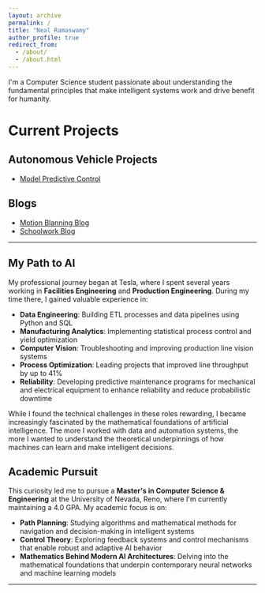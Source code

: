 ```yaml
---
layout: archive
permalink: /
title: "Neal Ramaswamy"
author_profile: true
redirect_from: 
  - /about/
  - /about.html
---
```


I'm a Computer Science student passionate about understanding the fundamental principles that make intelligent systems work and drive benefit for humanity.


# Current Projects

## Autonomous Vehicle Projects
- [Model Predictive Control](/posts/2025/09/mpc-demo)

## Blogs
- [Motion Blanning Blog](/motion-planning/)
- [Schoolwork Blog](/schoolwork/)



------------------------------------------------------

## My Path to AI

My professional journey began at Tesla, where I spent several years working in **Facilities Engineering** and **Production Engineering**. During my time there, I gained valuable experience in:

- **Data Engineering**: Building ETL processes and data pipelines using Python and SQL
- **Manufacturing Analytics**: Implementing statistical process control and yield optimization
- **Computer Vision**: Troubleshooting and improving production line vision systems
- **Process Optimization**: Leading projects that improved line throughput by up to 41%
- **Reliability**: Developing predictive maintenance programs for mechanical and electrical equipment to enhance reliability and reduce probabilistic downtime

While I found the technical challenges in these roles rewarding, I became increasingly fascinated by the mathematical foundations of artificial intelligence. The more I worked with data and automation systems, the more I wanted to understand the theoretical underpinnings of how machines can learn and make intelligent decisions.

## Academic Pursuit

This curiosity led me to pursue a **Master's in Computer Science & Engineering** at the University of Nevada, Reno, where I'm currently maintaining a 4.0 GPA. My academic focus is on:

- **Path Planning**: Studying algorithms and mathematical methods for navigation and decision-making in intelligent systems
- **Control Theory**: Exploring feedback systems and control mechanisms that enable robust and adaptive AI behavior
- **Mathematics Behind Modern AI Architectures**: Delving into the mathematical foundations that underpin contemporary neural networks and machine learning models

---


